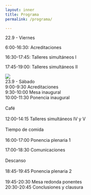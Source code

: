 ```yaml
---
layout: inner
title: Programa
permalink: /programa/

---
```


<div class="row">
<div class="col-sm-6">
<div class="panel panel-danger">
<div class="panel-heading">
22.9 - Viernes
</div>
<div class="panel panel-body">
<p>6:00-16:30: Acreditaciones</p>
<p>16:30-17:45: Talleres simultáneos I</p>
<p>17:45-19:00: Talleres simultáneos II</p>
<img src="https://innovacion.educa.aragon.es/taller/images/thumb/7/73/Metodologias_activas.svg/110px-Metodologias_activas.svg.png">
</div>
</div>
</div>

<div class="col-sm-6">
<div class="panel panel-danger">
<div class="panel-heading">
23.9 - Sábado
</div>
<div class="panel panel-body">
9:00-9:30 Acreditaciones<br>
9:30-10:00 Mesa inaugural<br>
10:00-11:30 Ponencia inaugural<br>
<br>
Café<br>
<br>
12:00-14:15 Talleres simultáneos IV y V<br>
<br>
Tiempo de comida<br>
<br>
16:00-17:00 Ponencia plenaria 1<br>

17:00-18:30 Comunicaciones<br>
<br>
Descanso
<br><br>
18:45-19:45 Ponencia plenaria 2<br>
<br>
19:45-20:30 Mesa redonda ponentes
<br>
20:30-20:45 Conclusiones y clausura
</div>
</div>
</div>
</div>
